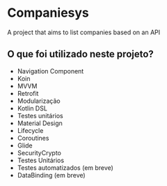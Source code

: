 # Companiesys
A project that aims to list companies based on an API

## O que foi utilizado neste projeto?
- Navigation Component
- Koin
- MVVM
- Retrofit
- Modularização
- Kotlin DSL
- Testes unitários
- Material Design
- Lifecycle
- Coroutines
- Glide
- SecurityCrypto
- Testes Unitários
- Testes automatizados (em breve)
- DataBinding (em breve)
